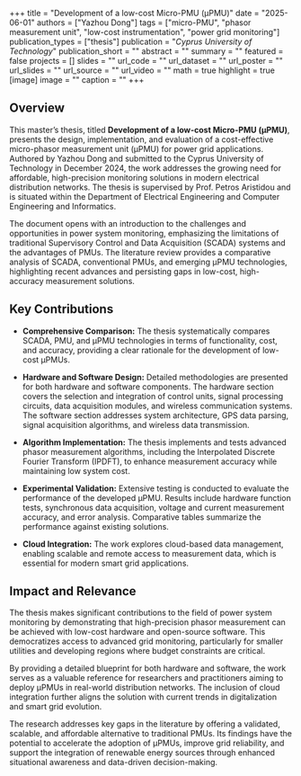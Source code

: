 +++
title = "Development of a low-cost Micro-PMU (µPMU)"
date = "2025-06-01"
authors = ["Yazhou Dong"]
tags = ["micro-PMU", "phasor measurement unit", "low-cost instrumentation", "power grid monitoring"]
publication_types = ["thesis"]
publication = "_Cyprus University of Technology_"
publication_short = ""
abstract = ""
summary = ""
featured = false
projects = []
slides = ""
url_code = ""
url_dataset = ""
url_poster = ""
url_slides = ""
url_source = ""
url_video = ""
math = true
highlight = true
[image]
image = ""
caption = ""
+++

## Overview

This master’s thesis, titled **Development of a low-cost Micro-PMU (µPMU)**, presents the design, implementation, and evaluation of a cost-effective micro-phasor measurement unit (µPMU) for power grid applications. Authored by Yazhou Dong and submitted to the Cyprus University of Technology in December 2024, the work addresses the growing need for affordable, high-precision monitoring solutions in modern electrical distribution networks. The thesis is supervised by Prof. Petros Aristidou and is situated within the Department of Electrical Engineering and Computer Engineering and Informatics.

The document opens with an introduction to the challenges and opportunities in power system monitoring, emphasizing the limitations of traditional Supervisory Control and Data Acquisition (SCADA) systems and the advantages of PMUs. The literature review provides a comparative analysis of SCADA, conventional PMUs, and emerging µPMU technologies, highlighting recent advances and persisting gaps in low-cost, high-accuracy measurement solutions.

## Key Contributions

- **Comprehensive Comparison:** The thesis systematically compares SCADA, PMU, and µPMU technologies in terms of functionality, cost, and accuracy, providing a clear rationale for the development of low-cost µPMUs.

- **Hardware and Software Design:** Detailed methodologies are presented for both hardware and software components. The hardware section covers the selection and integration of control units, signal processing circuits, data acquisition modules, and wireless communication systems. The software section addresses system architecture, GPS data parsing, signal acquisition algorithms, and wireless data transmission.

- **Algorithm Implementation:** The thesis implements and tests advanced phasor measurement algorithms, including the Interpolated Discrete Fourier Transform (IPDFT), to enhance measurement accuracy while maintaining low system cost.

- **Experimental Validation:** Extensive testing is conducted to evaluate the performance of the developed µPMU. Results include hardware function tests, synchronous data acquisition, voltage and current measurement accuracy, and error analysis. Comparative tables summarize the performance against existing solutions.

- **Cloud Integration:** The work explores cloud-based data management, enabling scalable and remote access to measurement data, which is essential for modern smart grid applications.

## Impact and Relevance

The thesis makes significant contributions to the field of power system monitoring by demonstrating that high-precision phasor measurement can be achieved with low-cost hardware and open-source software. This democratizes access to advanced grid monitoring, particularly for smaller utilities and developing regions where budget constraints are critical.

By providing a detailed blueprint for both hardware and software, the work serves as a valuable reference for researchers and practitioners aiming to deploy µPMUs in real-world distribution networks. The inclusion of cloud integration further aligns the solution with current trends in digitalization and smart grid evolution.

The research addresses key gaps in the literature by offering a validated, scalable, and affordable alternative to traditional PMUs. Its findings have the potential to accelerate the adoption of µPMUs, improve grid reliability, and support the integration of renewable energy sources through enhanced situational awareness and data-driven decision-making.